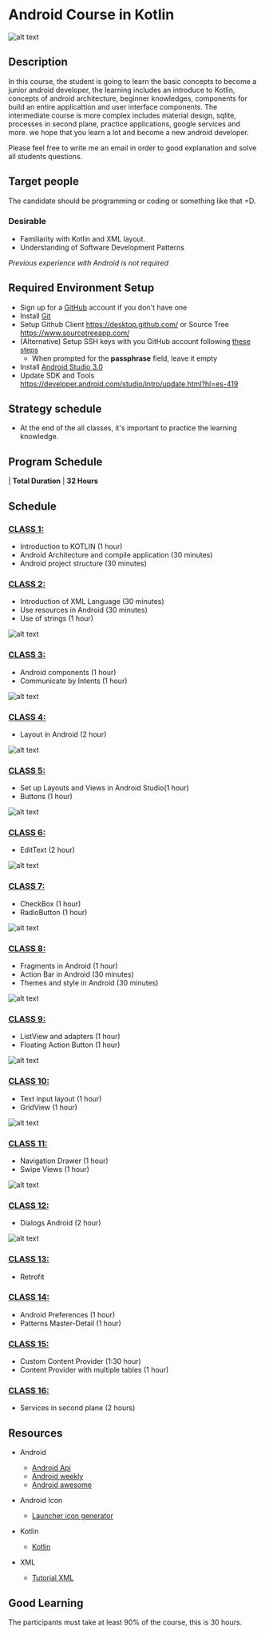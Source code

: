 # Android Course in Kotlin

![alt text](https://github.com/alejouribesanchez/androidCourseKotlin/blob/master/class_1/kotlin.png)


## Description

In this course, the student is going to learn the basic concepts to become a junior android developer, the learning includes an introduce to Kotlin, concepts of android architecture, beginner knowledges, components for build an entire applicattion and user interface components.  The intermediate course is more complex includes material design, sqlite, processes in second plane, practice applications, google services and more. we hope that you learn a lot and become a new android developer.

Please feel free to write me an email in order to good explanation and solve all students questions.

## Target people

The candidate should be programming or coding or something like that =D.

### Desirable
- Familiarity with Kotlin and XML layout.
- Understanding of Software Development Patterns

*Previous experience with Android is not required*

## Required Environment Setup

- Sign up for a [GitHub](http://github.com/) account if you don't have one
- Install [Git](https://git-scm.com/)
- Setup Github Client https://desktop.github.com/  or Source Tree https://www.sourcetreeapp.com/
- (Alternative) Setup SSH keys with you GitHub account following [these steps](https://help.github.com/articles/generating-an-ssh-key/)
  - When prompted for the **passphrase** field, leave it empty
- Install [Android Studio 3.0](https://developer.android.com/studio/preview/index.html?hl=es-419#mac-canary-bundle)
- Update SDK and Tools https://developer.android.com/studio/intro/update.html?hl=es-419

## Strategy schedule

- At the end of the all classes, it's important to practice the learning knowledge.  

## Program Schedule

 | **Total Duration** | **32 Hours**

## Schedule 


### [CLASS 1:](https://github.com/alejouribesanchez/androidCourseKotlin/tree/master/class_1) 
- Introduction to KOTLIN (1 hour)
- Android Architecture and compile application (30 minutes)
- Android project structure (30 minutes)

### [CLASS 2:](https://github.com/alejouribesanchez/androidCourseKotlin/tree/master/class_2)

- Introduction of XML Language (30 minutes)
- Use resources in Android (30 minutes)
- Use of strings (1 hour)

![alt text](https://github.com/alejouribesanchez/androidCourseKotlin/blob/master/class_1/Gallery/GalleryClass/class2.png)

### [CLASS 3:](https://github.com/alejouribesanchez/androidCourseKotlin/tree/master/class_3) 

- Android components  (1 hour)
- Communicate by Intents  (1 hour)

![alt text](https://github.com/alejouribesanchez/androidCourseKotlin/blob/master/class_1/Gallery/GalleryClass/class3.png)

### [CLASS 4:](https://github.com/alejouribesanchez/androidCourseKotlin/tree/master/class_4) 

- Layout in Android (2 hour)

![alt text](https://github.com/alejouribesanchez/androidCourseKotlin/blob/master/class_1/Gallery/GalleryClass/class4.png)

### [CLASS 5:](https://github.com/alejouribesanchez/androidCourseKotlin/tree/master/class_5) 

- Set up Layouts and Views in Android Studio(1 hour)
- Buttons (1 hour)

![alt text](https://github.com/alejouribesanchez/androidCourseKotlin/blob/master/class_1/Gallery/GalleryClass/class5.png)

### [CLASS 6:](https://github.com/alejouribesanchez/androidCourseKotlin/tree/master/class_6) 

- EditText (2 hour)

![alt text](https://github.com/alejouribesanchez/androidCourseKotlin/blob/master/class_1/Gallery/GalleryClass/class6.png)

### [CLASS 7:](https://github.com/alejouribesanchez/androidCourseKotlin/tree/master/class_7) 

- CheckBox (1 hour)
- RadioButton (1 hour)

![alt text](https://github.com/alejouribesanchez/androidCourseKotlin/blob/master/class_1/Gallery/GalleryClass/class7.png)

### [CLASS 8:](https://github.com/alejouribesanchez/androidCourseKotlin/tree/master/class_8) 

- Fragments in Android (1 hour)
- Action Bar in Android (30 minutes)
- Themes and style in Android (30 minutes)

![alt text](https://github.com/alejouribesanchez/androidCourseKotlin/blob/master/class_1/Gallery/GalleryClass/class8.png)

### [CLASS 9:](https://github.com/alejouribesanchez/androidCourseKotlin/tree/master/class_9) 

- ListView and adapters (1 hour)
- Floating Action Button (1 hour)

![alt text](https://github.com/alejouribesanchez/androidCourseKotlin/blob/master/class_1/Gallery/GalleryClass/class9.png)

### [CLASS 10:](https://github.com/alejouribesanchez/androidCourseKotlin/tree/master/class_10) 

- Text input layout (1 hour)
- GridView (1 hour)

![alt text](https://github.com/alejouribesanchez/androidCourseKotlin/blob/master/class_1/Gallery/GalleryClass/class10.png)

### [CLASS 11:](https://github.com/alejouribesanchez/androidCourseKotlin/tree/master/class_11) 

- Navigation Drawer (1 hour)
- Swipe Views (1 hour)

![alt text](https://github.com/alejouribesanchez/androidCourseKotlin/blob/master/class_1/Gallery/GalleryClass/class11.png)

### [CLASS 12:](https://github.com/alejouribesanchez/androidCourseKotlin/tree/master/class_12) 

- Dialogs Android (2 hour)

![alt text](https://github.com/alejouribesanchez/androidCourseKotlin/blob/master/class_1/Gallery/GalleryClass/class12.png)

### [CLASS 13:](https://github.com/alejouribesanchez/androidCourseKotlin/tree/master/class_13) 

- Retrofit

### [CLASS 14:](https://github.com/alejouribesanchez/androidCourseKotlin/tree/master/class_14) 

- Android Preferences (1 hour)
- Patterns Master-Detail (1 hour)

### [CLASS 15:](https://github.com/alejouribesanchez/androidCourseKotlin/tree/master/class_15) 

- Custom Content Provider (1:30 hour)
- Content Provider with multiple tables (1 hour)

### [CLASS 16:](https://github.com/alejouribesanchez/androidCourseKotlin/tree/master/class_16) 

- Services in second plane (2 hours)

## Resources

- Android
  - [Android Api](https://developer.android.com/reference/packages.html)
  - [Android weekly](http://androidweekly.net/)
  - [Android awesome](https://github.com/wasabeef/awesome-android-ui)

- Android Icon
  - [Launcher icon generator](https://romannurik.github.io/AndroidAssetStudio/icons-launcher.html#foreground.type=clipart&foreground.clipart=android&foreground.space.trim=1&foreground.space.pad=0.25&foreColor=rgba(96%2C%20125%2C%20139%2C%200)&backColor=rgb(68%2C%20138%2C%20255)&crop=0&backgroundShape=square&effects=none)

- Kotlin
  - [Kotlin](https://kotlinlang.org/docs/reference/typecasts.html)

- XML
  - [Tutorial XML](http://www.desarrolloweb.com/manuales/manual-introduccion-xml.html)

## Good Learning

The participants must take at least 90% of the course, this is 30 hours.
